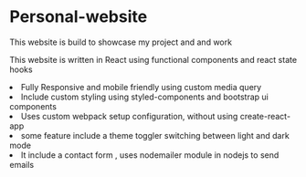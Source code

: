 # Personal-website
<p>This website is build to showcase my project and and work</p>
<p>This website is written in React using functional components and react state hooks</p>
<li>Fully Responsive and mobile friendly using custom media query</li>
<li>Include custom styling using styled-components and bootstrap ui components </li>
<li>Uses custom webpack setup configuration, without using create-react-app</li>
<li>some feature include a theme toggler switching between light and dark mode</li>
<li>It include a contact form , uses nodemailer module in nodejs to send emails </li>
